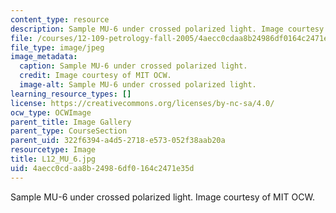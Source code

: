 ```yaml
---
content_type: resource
description: Sample MU-6 under crossed polarized light. Image courtesy of MIT OCW.
file: /courses/12-109-petrology-fall-2005/4aecc0cdaa8b24986df0164c2471e35d_L12_MU_6.jpg
file_type: image/jpeg
image_metadata:
  caption: Sample MU-6 under crossed polarized light.
  credit: Image courtesy of MIT OCW.
  image-alt: Sample MU-6 under crossed polarized light.
learning_resource_types: []
license: https://creativecommons.org/licenses/by-nc-sa/4.0/
ocw_type: OCWImage
parent_title: Image Gallery
parent_type: CourseSection
parent_uid: 322f6394-a4d5-2718-e573-052f38aab20a
resourcetype: Image
title: L12_MU_6.jpg
uid: 4aecc0cd-aa8b-2498-6df0-164c2471e35d
---
```

Sample MU-6 under crossed polarized light. Image courtesy of MIT OCW.